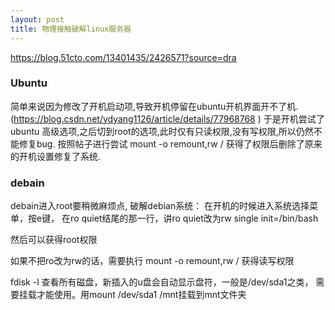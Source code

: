 ```yaml
---
layout: post
title: 物理接触破解linux服务器
---
```


https://blog.51cto.com/13401435/2426571?source=dra

### Ubuntu
简单来说因为修改了开机启动项,导致开机停留在ubuntu开机界面开不了机. 
(https://blog.csdn.net/ydyang1126/article/details/77968768 )
于是开机尝试了ubuntu 高级选项,之后切到root的选项,此时仅有只读权限,没有写权限,所以仍然不能修复bug.
按照帖子进行尝试 
mount -o remount,rw /
获得了权限后删除了原来的开机设置修复了系统.

### debain

debain进入root要稍微麻烦点,
破解debian系统：
在开机的时候进入系统选择菜单，按e键，
在ro quiet结尾的那一行，讲ro quiet改为rw single init=/bin/bash

然后可以获得root权限

如果不把ro改为rw的话，需要执行
mount -o remount,rw /
获得读写权限


fdisk -l 查看所有磁盘，新插入的u盘会自动显示盘符，一般是/dev/sda1之类，
需要挂载才能使用。用mount /dev/sda1 /mnt挂载到mnt文件夹
